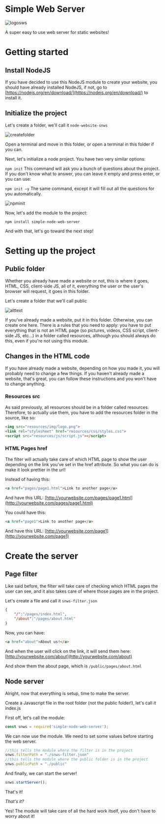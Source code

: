 # Simple Web Server
![logosws](https://i.imgur.com/02tbyB3.png)

A super easy to use web server for static websites!

# Getting started

## Install NodeJS

If you have decided to use this NodeJS module to create your website, you should have already installed NodeJS, if not, go to [https://nodejs.org/en/download/](https://nodejs.org/en/download/) to install it.

## Initialize the project

Let&#39;s create a folder, we&#39;ll call it `node-website-snws`

![createfolder](https://i.imgur.com/3cutHLi.png)

Open a terminal and move in this folder, or open a terminal in this folder if you can.

Next, let&#39;s initialize a node project. You have two very similar options:

`npm init` This command will ask you a bunch of questions about the project. If you don&#39;t know what to answer, you can leave it empty and press enter, or you can use:

`npm init –y` The same command, except it will fill out all the questions for you automatically.

![npminit](https://i.imgur.com/ugn3J7w.png)

Now, let&#39;s add the module to the project:

`npm install simple-node-web-server`

And with that, let&#39;s go toward the next step!

# Setting up the project

## Public folder

Whether you already have made a website or not, this is where it goes, HTML, CSS, client-side JS, all of it, everything the user or the user&#39;s browser will request, it goes in this folder.

Let&#39;s create a folder that we&#39;ll call public

![alttext](https://i.imgur.com/HhB2RTu.png)


If you&#39;ve already made a website, put it in this folder. Otherwise, you can create one here. There is a rules that you need to apply: you have to put everything that is not an HTML page (so pictures, videos, CSS script, client-side JS, etc…) in a folder called resources, although you should always do this, even if you&#39;re not using this module.

## Changes in the HTML code

If you have already made a website, depending on how you made it, you will probably need to change a few things. If you haven&#39;t already made a website, that&#39;s great, you can follow these instructions and you won&#39;t have to change anything.

### Resources src

As said previously, all resources should be in a folder called resources. Therefore, to actually use them, you have to add the resources folder in the source, like so:

```html
<img src="resources/img/logo.png">
<link rel="stylesheet" href="resources/css/styles.css">
<script src="resources/js/script.js"></script>
```

### HTML Pages href

The filter will actually take care of which HTML page to show the user depending on the link you&#39;ve set in the href attribute. So what you can do is make it look prettier in the url!

Instead of having this:

```html
<a href="pages/page1.html">Link to another page</a>
```
And have this URL: [http://yourwebsite.com/pages/page1.html](http://yourwebsite.com/pages/page1.html)

You could have this:
```html
<a href="page1">Link to another page</a>
```

And have this URL: [http://yourwebsite.com/page1](http://yourwebsite.com/page1)

# Create the server

## Page filter

Like said before, the filter will take care of checking which HTML pages the user can see, and it also takes care of where those pages are in the project.

Let&#39;s create a file and call it `snws-filter.json`

```json
{
    "/":"/pages/index.html",
    "/about":"/pages/about.html"
}
```

Now, you can have:
```html
<a href="about">About us!</a>
```

And when the user will click on the link, it will send them here: [http://yourwebsite.com/about](http://yourwebsite.com/about)

And show them the about page, which is `/public/pages/about.html`

## Node server

Alright, now that everything is setup, time to make the server.

Create a Javascript file in the root folder (not the public folder!), let&#39;s call it index.js

First off, let&#39;s call the module:
```js
const snws = require('simple-node-web-server');
```

We can now use the module. We need to set some values before starting the web server.

```js
//this tells the module where the filter is in the project
snws.filterPath = "./snws-filter.json"
//this tells the module where the public folder is in the project
snws.publicPath = "./public"
```


And finally, we can start the server!
```js
snws.startServer();
```

That&#39;s it!

_That&#39;s it?_

Yes! The module will take care of all the hard work itself, you don&#39;t have to worry about it!
